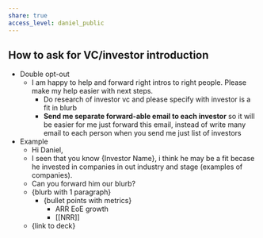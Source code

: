 ```yaml
---
share: true
access_level: daniel_public
---
```


## How to ask for VC/investor introduction 
- Double opt-out 
	- I am happy to help and forward right intros to right people. Please make my help easier with next steps.
		- Do research of investor vc and please specify with investor is a fit in blurb
		- **Send me separate forward-able email to each investor** so it will be easier for me just forward this email, instead of write many email to each person when you send me just list of investors
- Example 
	- Hi Daniel, 
	- I seen that you know {Investor Name}, i think he may be a fit becase he invested in companies in out industry and stage (examples of companies).
	- Can you forward him our blurb? 
	- {blurb with 1 paragraph}
		- {bullet points with metrics} 
			- ARR EoE growth 
			- [[NRR]] 
	-  {link to deck}